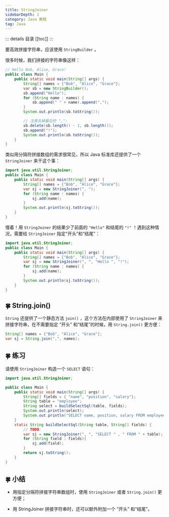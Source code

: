```yaml
---
title: StringJoiner
sidebarDepth: 1
category: Java 教程
tag: Java
---
```


::: details 目录
[[toc]]
:::


要高效拼接字符串，应该使用 `StringBuilder` 。

很多时候，我们拼接的字符串像这样：

```java
// Hello Bob, Alice, Grace!
public class Main {
    public static void main(String[] args) {
        String[] names = {"Bob", "Alice", "Grace"};
        var sb = new StringBuilder();
        sb.append("Hello");
        for (String name : names) {
            sb.append(" " + name).append(",");
        }
        System.out.println(sb.toString());

        // 注意去掉最后的 ",":
        sb.delete(sb.length() - 1, sb.length());
        sb.append("!");
        System.out.println(sb.toString());
    }
}
```

类似用分隔符拼接数组的需求很常见，所以 Java 标准库还提供了一个 `StringJoiner` 来干这个事：

```java
import java.util.StringJoiner;
public class Main {
    public static void main(String[] args) {
        String[] names = {"Bob", "Alice", "Grace"};
        var sj = new StringJoiner(", ");
        for (String name : names) {
            sj.add(name);
        }
        System.out.println(sj.toString());
    }
}
```


慢着！用 `StringJoiner` 的结果少了前面的 `"Hello"` 和结尾的 `"!"` ！遇到这种情况，需要给 `StringJoiner` 指定“开头”和“结尾”：


```java
import java.util.StringJoiner;
public class Main {
    public static void main(String[] args) {
        String[] names = {"Bob", "Alice", "Grace"};
        var sj = new StringJoiner(", ", "Hello ", "!");
        for (String name : names) {
            sj.add(name);
        }
        System.out.println(sj.toString());
    }
}
```


## 🍀 String.join()


`String` 还提供了一个静态方法 `join()` ，这个方法在内部使用了 `StringJoiner` 来拼接字符串，在不需要指定 “开头” 和“结尾”的时候，用 `String.join()` 更方便：


```java
String[] names = {"Bob", "Alice", "Grace"};
var sj = String.join(",", names);
```


## 🍀 练习


请使用 `StringJoiner` 构造一个 `SELECT` 语句：


```java
import java.util.StringJoiner;

public class Main {
    public static void main(String[] args) {
        String[] fields = { "name", "position", "salary"};
        String table = "employee";
        String select = buildSelectSql(table, fields);
        System.out.println(select);
        System.out.println("SELECT name, position, salary FROM employee".equals(select) ? "测试成功" : "测试失败");
    }
    static String buildSelectSql(String table, String[] fields) {
        // TODO:
        var sj = new StringJoiner(", ", "SELECT " , " FROM " + table);
        for (String field : fields){
            sj.add(field);
        }
        return sj.toString();
    }
}
```


## 🍀 小结

- 用指定分隔符拼接字符串数组时，使用 `StringJoiner` 或者 `String.join()` 更方便；

- 用 StringJoiner 拼接字符串时，还可以额外附加一个 “开头” 和“结尾”。


